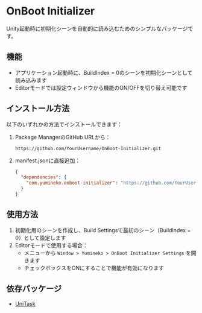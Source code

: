 # OnBoot Initializer

Unity起動時に初期化シーンを自動的に読み込むためのシンプルなパッケージです。

## 機能

- アプリケーション起動時に、BuildIndex = 0のシーンを初期化シーンとして読み込みます
- Editorモードでは設定ウィンドウから機能のON/OFFを切り替え可能です

## インストール方法

以下のいずれかの方法でインストールできます：

1. Package ManagerのGitHub URLから：
   ```
   https://github.com/YourUsername/OnBoot-Initializer.git
   ```

2. manifest.jsonに直接追加：
   ```json
   {
     "dependencies": {
       "com.yumineko.onboot-initializer": "https://github.com/YourUsername/OnBoot-Initializer.git"
     }
   }
   ```

## 使用方法

1. 初期化用のシーンを作成し、Build Settingsで最初のシーン（BuildIndex = 0）として設定します
2. Editorモードで使用する場合：
   - メニューから `Window > Yumineko > OnBoot Initializer Settings` を開きます
   - チェックボックスをONにすることで機能が有効になります

## 依存パッケージ

- [UniTask](https://github.com/Cysharp/UniTask)